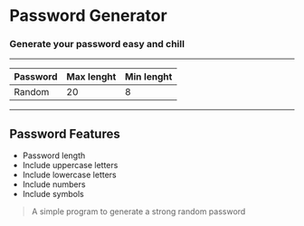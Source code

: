 # Password Generator

### Generate your password easy and chill

---

|Password|Max lenght|Min lenght|
|--------|----------|----------|
|Random|20|8|

---

## Password Features

* Password length
* Include uppercase letters
* Include lowercase letters
* Include numbers
* Include symbols

> A simple program to generate a strong random password